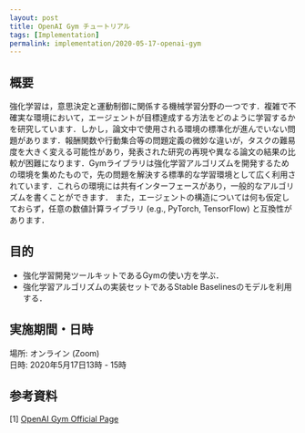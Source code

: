 ```yaml
---
layout: post
title: OpenAI Gym チュートリアル
tags: [Implementation]
permalink: implementation/2020-05-17-openai-gym
---
```


## 概要
強化学習は，意思決定と運動制御に関係する機械学習分野の一つです．複雑で不確実な環境において，エージェントが目標達成する方法をどのように学習するかを研究しています．しかし，論文中で使用される環境の標準化が進んでいない問題があります．報酬関数や行動集合等の問題定義の微妙な違いが，タスクの難易度を大きく変える可能性があり，発表された研究の再現や異なる論文の結果の比較が困難になります．Gymライブラリは強化学習アルゴリズムを開発するための環境を集めたもので，先の問題を解決する標準的な学習環境として広く利用されています．これらの環境には共有インターフェースがあり，一般的なアルゴリズムを書くことができます． また，エージェントの構造については何も仮定しておらず，任意の数値計算ライブラリ (e.g., PyTorch, TensorFlow) と互換性があります．

## 目的
- 強化学習開発ツールキットであるGymの使い方を学ぶ．
- 強化学習アルゴリズムの実装セットであるStable Baselinesのモデルを利用する．

## 実施期間・日時
場所: オンライン (Zoom) \
日時: 2020年5月17日13時 - 15時

## 参考資料
[1] [OpenAI Gym Official Page](https://gym.openai.com/)
